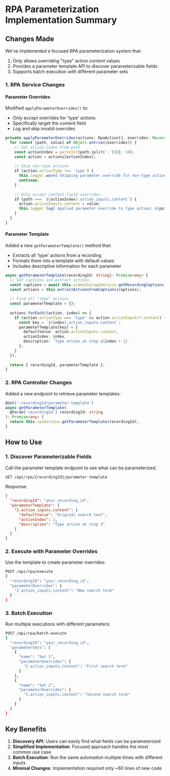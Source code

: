# RPA Parameterization Implementation Summary

## Changes Made

We've implemented a focused RPA parameterization system that:

1. Only allows overriding "type" action content values
2. Provides a parameter template API to discover parameterizable fields
3. Supports batch execution with different parameter sets

### 1. RPA Service Changes

#### Parameter Overrides

Modified `applyParameterOverrides()` to:
- Only accept overrides for 'type' actions
- Specifically target the content field
- Log and skip invalid overrides

```typescript
private applyParameterOverrides(actions: RpaAction[], overrides: Record<string, any>): void {
  for (const [path, value] of Object.entries(overrides)) {
    // Get action index from path
    const actionIndex = parseInt(path.split('.')[0], 10);
    const action = actions[actionIndex];
    
    // Skip non-type actions
    if (action.actionType !== 'type') {
      this.logger.warn(`Skipping parameter override for non-type action: ${path}`);
      continue;
    }
    
    // Only accept content field overrides
    if (path === `${actionIndex}.action_inputs.content`) {
      action.actionInputs.content = value;
      this.logger.log(`Applied parameter override to type action: ${path} = ${JSON.stringify(value)}`);
    }
  }
}
```

#### Parameter Template

Added a new `getParameterTemplate()` method that:
- Extracts all 'type' actions from a recording
- Formats them into a template with default values
- Includes descriptive information for each parameter

```typescript
async getParameterTemplate(recordingId: string): Promise<any> {
  // Get captions and extract actions
  const captions = await this.videoStorageService.getRecordingCaptions(recordingId);
  const actions = this.extractActionsFromCaptions(captions);
  
  // Find all "type" actions
  const parameterTemplate = {};
  
  actions.forEach((action, index) => {
    if (action.actionType === 'type' && action.actionInputs?.content) {
      const key = `${index}.action_inputs.content`;
      parameterTemplate[key] = {
        defaultValue: action.actionInputs.content,
        actionIndex: index,
        description: `Type action at step ${index + 1}`
      };
    }
  });
  
  return { recordingId, parameterTemplate };
}
```

### 2. RPA Controller Changes

Added a new endpoint to retrieve parameter templates:

```typescript
@Get(':recordingId/parameter-template')
async getParameterTemplate(
  @Param('recordingId') recordingId: string
): Promise<any> {
  return this.rpaService.getParameterTemplate(recordingId);
}
```

## How to Use

### 1. Discover Parameterizable Fields

Call the parameter template endpoint to see what can be parameterized:

```bash
GET /api/rpa/{recordingId}/parameter-template
```

Response:
```json
{
  "recordingId": "your_recording_id",
  "parameterTemplate": {
    "2.action_inputs.content": {
      "defaultValue": "Original search text",
      "actionIndex": 2,
      "description": "Type action at step 3"
    }
  }
}
```

### 2. Execute with Parameter Overrides

Use the template to create parameter overrides:

```bash
POST /api/rpa/execute
{
  "recordingId": "your_recording_id",
  "parameterOverrides": {
    "2.action_inputs.content": "New search term"
  }
}
```

### 3. Batch Execution

Run multiple executions with different parameters:

```bash
POST /api/rpa/batch-execute
{
  "recordingId": "your_recording_id",
  "parameterSets": [
    {
      "name": "Set 1",
      "parameterOverrides": {
        "2.action_inputs.content": "First search term"
      }
    },
    {
      "name": "Set 2",
      "parameterOverrides": {
        "2.action_inputs.content": "Second search term"
      }
    }
  ]
}
```

## Key Benefits

1. **Discovery API**: Users can easily find what fields can be parameterized
2. **Simplified Implementation**: Focused approach handles the most common use case
3. **Batch Execution**: Run the same automation multiple times with different inputs
4. **Minimal Changes**: Implementation required only ~60 lines of new code